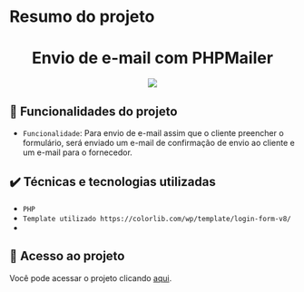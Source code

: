 # Resumo do projeto
<h1 align="center"> Envio de e-mail com PHPMailer </h1>

<p align="center">
<img src="http://img.shields.io/static/v1?label=STATUS&message=%20FINALIZADO&color=GREEN&style=for-the-badge"/>
</p>

## 🔨 Funcionalidades do projeto

- `Funcionalidade`: Para envio de e-mail assim que o cliente preencher o formulário, será enviado um e-mail de confirmação de envio ao cliente e um e-mail para o fornecedor.
## ✔️ Técnicas e tecnologias utilizadas

- ``PHP``
- ``Template utilizado https://colorlib.com/wp/template/login-form-v8/``
- 

## 📁 Acesso ao projeto
Você pode acessar o projeto clicando [aqui](http://www.mitsi.com.br/).


